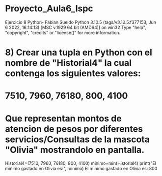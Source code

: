 # Proyecto_Aula6_Ispc
Ejercicio 8 Python- Fabian Sueldo
Python 3.10.5 (tags/v3.10.5:f377153, Jun  6 2022, 16:14:13) [MSC v.1929 64 bit (AMD64)] on win32
Type "help", "copyright", "credits" or "license()" for more information.
# 8) Crear una tupla en Python con el nombre de "Historial4" la cual contenga los siguientes valores:
#                   7510, 7960, 76180, 800, 4100
# Que representan montos de atencion de pesos por diferentes servicios/Consultas de la mascota "Olivia" mostrandolo en pantalla.

Historial4=(7510, 7960, 76180, 800, 4100)
minimo=min(Historial4)
print("El minimo gastado en Olivia es:", minimo)
El minimo gastado en Olivia es: 800
